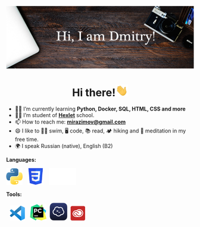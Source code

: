 <img src="https://raw.githubusercontent.com/MirDima/MirDima/main/images/Git-bg.png" >

<h1 align="center">Hi there!<img src="https://raw.githubusercontent.com/MirDima/MirDima/main/images/Hi.gif" height="32"></h1>

- 👨‍🎓 I’m currently learning **Python, Docker, SQL, HTML, CSS and more** 
- 👨‍💻 I’m student of **[Hexlet](https://ru.hexlet.io/u/mirazimov)** school.
- 📫 How to reach me: **mirazimov@gmail.com**
- 😄 I like to 🏊🏻 swim, 🖥 code, 📚 read, 🏕 hiking and 🌱 meditation in my free time.
- 🌍 I speak Russian (native), English (B2)

**Languages:**

<a href="https://www.python.org/" target="_blank"> <img src="https://raw.githubusercontent.com/MirDima/MirDima/main/images/python_logo.png" alt="python" height="45"/></a>
<a href="https://www.w3schools.com/" target="_blank"> <img src="https://raw.githubusercontent.com/MirDima/MirDima/main/images/css_logo.png" alt="css" height="45" hspace="10"/></a>
<a href="https://www.markdownguide.org/" target="_blank"> <img src="https://raw.githubusercontent.com/MirDima/MirDima/main/images/markdown_logo.png" alt="markdown" height="45"/></a>

**Tools:**

<a href="https://code.visualstudio.com/" target="_blank"> <img src="https://raw.githubusercontent.com/MirDima/MirDima/main/images/VSCode_logo.png" alt="vscode" height="41" hspace="10"/></a>
<a href="https://www.jetbrains.com/pycharm/" target="_blank"> <img src="https://raw.githubusercontent.com/MirDima/MirDima/main/images/pycharm_logo.png" alt="pycharm" height="45"/></a>
<a href="https://termius.com/" target="_blank"> <img src="https://raw.githubusercontent.com/MirDima/MirDima/main/images/termius_logo.png" alt="termius" height="49" hspace="5"/></a>
<a href="https://adobe.com/" target="_blank"> <img src="https://raw.githubusercontent.com/MirDima/MirDima/main/images/adobe_logo.png" alt="adobe" height="40"/></a>


